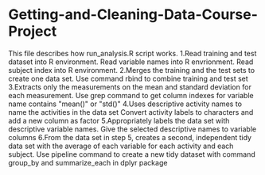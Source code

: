 # Getting-and-Cleaning-Data-Course-Project
This file describes how run_analysis.R script works.
1.Read training and test dataset into R environment. 
  Read variable names into R envrionment. 
  Read subject index into R environment.
2.Merges the training and the test sets to create one data set. Use command rbind to combine training and test set
3.Extracts only the measurements on the mean and standard deviation for each measurement. Use grep command to get column indexes for variable name contains "mean()" or "std()"
4.Uses descriptive activity names to name the activities in the data set Convert activity labels to characters and add a new column as factor
5.Appropriately labels the data set with descriptive variable names. Give the selected descriptive names to variable columns
6.From the data set in step 5, creates a second, independent tidy data set with the average of each variable for each activity and each subject. Use pipeline command to create a new tidy dataset with command group_by and summarize_each in dplyr package
